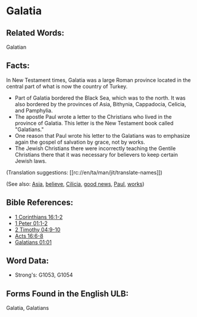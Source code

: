 # Galatia

## Related Words:

Galatian

## Facts:

In New Testament times, Galatia was a large Roman province located in the central part of what is now the country of Turkey.

* Part of Galatia bordered the Black Sea, which was to the north. It was also bordered by the provinces of Asia, Bithynia, Cappadocia, Celicia, and Pamphylia.
* The apostle Paul wrote a letter to the Christians who lived in the province of Galatia. This letter is the New Testament book called "Galatians."
* One reason that Paul wrote his letter to the Galatians was to emphasize again the gospel of salvation by grace, not by works.
* The Jewish Christians there were incorrectly teaching the Gentile Christians there that it was necessary for believers to keep certain Jewish laws.

(Translation suggestions: [[rc://en/ta/man/jit/translate-names]])

(See also: [Asia](../names/asia.md), [believe](../kt/believe.md), [Cilicia](../names/cilicia.md), [good news](../kt/goodnews.md), [Paul](../names/paul.md), [works](../kt/works.md))

## Bible References:

* [1 Corinthians 16:1-2](rc://en/tn/help/1co/16/01)
* [1 Peter 01:1-2](rc://en/tn/help/1pe/01/01)
* [2 Timothy 04:9-10](rc://en/tn/help/2ti/04/09)
* [Acts 16:6-8](rc://en/tn/help/act/16/06)
* [Galatians 01:01](rc://en/tn/help/gal/01/01)

## Word Data:

* Strong's: G1053, G1054

## Forms Found in the English ULB:

Galatia, Galatians
